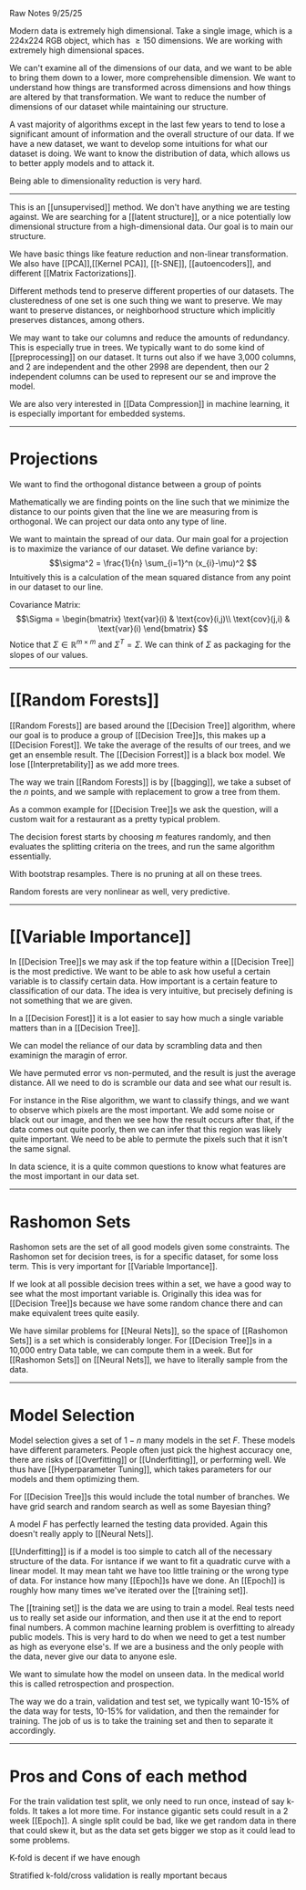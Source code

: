 Raw Notes 9/25/25

Modern data is extremely high dimensional. Take a single image, which is a 224x224 RGB object, which has $\geq 150$ dimensions. We are working with extremely high dimensional spaces. 

We can't examine all of the dimensions of our data, and we want to be able to bring them down to a lower, more comprehensible dimension. We want to understand how things are transformed across dimensions and how things are altered by that transformation. We want to reduce the number of dimensions of our dataset while maintaining our structure. 

A vast majority of algorithms except in the last few years to tend to lose a significant amount of information and the overall structure of our data. If we have a new dataset, we want to develop some intuitions for what our dataset is doing. We want to know the distribution of data, which allows us to better apply models and to attack it.

Being able to dimensionality reduction is very hard. 

---
This is an [[unsupervised]] method. We don't have anything we are testing against. We are searching for a [[latent structure]], or a nice potentially low dimensional structure from a high-dimensional data. Our goal is to main our structure.

We have basic things like feature reduction and non-linear transformation. We also have [[PCA]],[[Kernel PCA]], [[t-SNE]], [[autoencoders]], and different [[Matrix Factorizations]]. 

Different methods tend to preserve different properties of our datasets. The clusteredness of one set is one such thing we want to preserve. We may want to preserve distances, or neighborhood structure which implicitly preserves distances, among others. 

We may want to take our columns and reduce the amounts of redundancy. This is especially true in trees. We typically want to do some kind of [[preprocessing]] on our dataset. It turns out also if we have 3,000 columns, and 2 are independent and the other 2998 are dependent, then our 2 independent columns can be used to represent our se and improve the model.

We are also very interested in [[Data Compression]] in machine learning, it is especially important for embedded systems. 

---
# Projections
We want to find the orthogonal distance between a group of points 

Mathematically we are finding points on the line such that we minimize the distance to our points given that the line we are measuring from is orthogonal. We can project our data onto any type of line. 

We want to maintain the spread of our data. Our main goal for a projection is to maximize the variance of our dataset. We define variance by:
$$\sigma^2 = \frac{1}{n} \sum_{i=1}^n (x_{i}-\mu)^2 $$
Intuitively this is a calculation of the mean squared distance from any point in our dataset to our line. 

Covariance Matrix:
$$\Sigma = \begin{bmatrix} \text{var}(i) & \text{cov}(i,j)\\ \text{cov}(j,i) & \text{var}(i) \end{bmatrix} $$
Notice that $\Sigma \in \mathbb{R}^{m \times m}$ and $\Sigma^T=\Sigma$. We can think of $\Sigma$ as packaging for the slopes of our values. 

---
# [[Random Forests]] 
[[Random Forests]] are based around the [[Decision Tree]] algorithm, where our goal is to produce a group of [[Decision Tree]]s, this makes up a [[Decision Forest]]. We take the average of the results of our trees, and we get an ensemble result. The [[Decision Forrest]] is a black box model. We lose [[Interpretability]] as we add more trees. 

The way we train [[Random Forests]] is by [[bagging]], we take a subset of the $n$ points, and we sample with replacement to grow a tree from them. 

As a common example for [[Decision Tree]]s we ask the question, will a custom wait for a restaurant as a pretty typical problem. 

The decision forest starts by choosing $m$ features randomly, and then evaluates the splitting criteria on the trees, and run the same algorithm essentially. 

With bootstrap resamples. There is no pruning at all on these trees. 

Random forests are very nonlinear as well, very predictive.

---
# [[Variable Importance]]
In [[Decision Tree]]s we may ask if the top feature within a [[Decision Tree]] is the most predictive. We want to be able to ask how useful a certain variable is to classify certain data. How important is a certain feature to classification of our data. The idea is very intuitive, but precisely defining is not something that we are given. 

In a [[Decision Forest]] it is a lot easier to say how much a single variable matters than in a [[Decision Tree]]. 

We can model the reliance of our data by scrambling data and then examinign the maragin of error. 

We have permuted error vs non-permuted, and the result is just the average distance. All we need to do is scramble our data and see what our result is.

For instance in the Rise algorithm, we want to classify things, and we want to observe which pixels are the most important. We add some noise or black out our image, and then we see how the result occurs after that, if the data comes out quite poorly, then we can infer that this region was likely quite important. We need to be able to permute the pixels such that it isn't the same signal. 

In data science, it is a quite common questions to know what features are the most important in our data set. 

---
# Rashomon Sets
Rashomon sets are the set of all good models given some constraints. The Rashomon set for decision trees, is for a specific dataset, for some loss term. This is very important for [[Variable Importance]]. 

If we look at all possible decision trees within a set, we have a good way to see what the most important variable is. Originally this idea was for [[Decision Tree]]s because we have some random chance there and can make equivalent trees quite easily. 

We have similar problems for [[Neural Nets]], so the space of [[Rashomon Sets]] is a set which is considerably longer. For [[Decision Tree]]s in a 10,000 entry Data table, we can compute them in a week. But for [[Rashomon Sets]] on [[Neural Nets]], we have to literally sample from the data. 

---
# Model Selection
Model selection gives a set of $1-n$ many models in the set $F$. These models have different parameters. People often just pick the highest accuracy one, there are risks of [[Overfitting]] or [[Underfitting]], or performing well. We thus have [[Hyperparameter Tuning]], which takes parameters for our models and them optimizing them.

For [[Decision Tree]]s this would include the total number of branches. We have grid search and random search as well as some Bayesian thing?

A model $F$ has perfectly learned the testing data provided. Again this doesn't really apply to [[Neural Nets]].

[[Underfitting]] is if a model is too simple to catch all of the necessary structure of the data. For isntance if we want to fit a quadratic curve with a linear model. It may mean taht we have too little training or the wrong type of data. For instance how many [[Epoch]]s have we done. An [[Epoch]] is roughly how many times we've iterated over the [[training set]]. 

The [[training set]] is the data we are using to train a model. Real tests need us to really set aside our information, and then use it at the end to report final numbers. A common machine learning problem is overfitting to already public models. This is very hard to do when we need to get a test number as high as everyone else's. If we are a business and the only people with the data, never give our data to anyone esle.

We want to simulate how the model on unseen data. In the medical world this is called retrospection and prospection. 

The way we do a train, validation and test set, we typically want 10-15% of the data way for tests, 10-15% for validation, and then the remainder for training. The job of us is to take the training set and then to separate it accordingly. 

---
# Pros and Cons of each method
For the train validation test split, we only need to run once, instead of say k-folds. It takes a lot more time. For instance gigantic sets could result in a 2 week [[Epoch]]. A single split could be bad, like we get random data in there that could skew it, but as the data set gets bigger we stop as it could lead to some problems.

K-fold is decent if we have enough 

Stratified k-fold/cross validation is really mportant becaus
